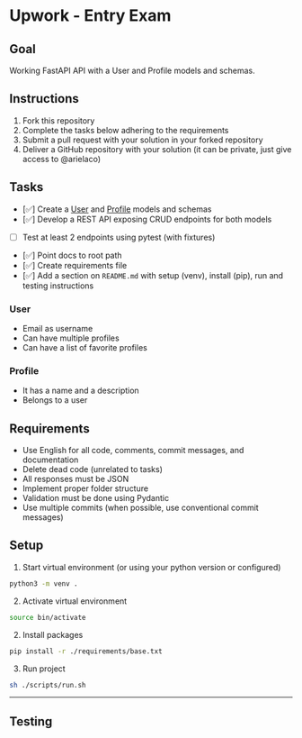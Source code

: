 # Upwork - Entry Exam

## Goal

Working FastAPI API with a User and Profile models and schemas.

## Instructions

1. Fork this repository
2. Complete the tasks below adhering to the requirements
3. Submit a pull request with your solution in your forked repository
4. Deliver a GitHub repository with your solution (it can be private, just give access to @arielaco)

## Tasks

- [✅] Create a [User](###User) and [Profile](###Profile) models and schemas
- [✅] Develop a REST API exposing CRUD endpoints for both models
- [ ] Test at least 2 endpoints using pytest (with fixtures)
- [✅] Point docs to root path
- [✅] Create requirements file
- [✅] Add a section on `README.md` with setup (venv), install (pip), run and testing instructions

### User

- Email as username
- Can have multiple profiles
- Can have a list of favorite profiles

### Profile

- It has a name and a description
- Belongs to a user

## Requirements

- Use English for all code, comments, commit messages, and documentation
- Delete dead code (unrelated to tasks)
- All responses must be JSON
- Implement proper folder structure
- Validation must be done using Pydantic
- Use multiple commits (when possible, use conventional commit messages)

## Setup

1. Start virtual environment (or using your python version or configured)

```sh
python3 -m venv .
```

2. Activate virtual environment

```sh
source bin/activate
```

2. Install packages

```sh
pip install -r ./requirements/base.txt
```

3. Run project

```sh
sh ./scripts/run.sh
```

---

## Testing
